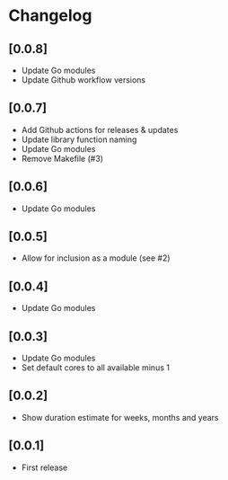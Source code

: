 # Changelog

## [0.0.8]

- Update Go modules
- Update Github workflow versions


## [0.0.7]

- Add Github actions for releases & updates
- Update library function naming
- Update Go modules
- Remove Makefile (#3)


## [0.0.6]

- Update Go modules


## [0.0.5]

- Allow for inclusion as a module (see #2)


## [0.0.4]

- Update Go modules


## [0.0.3]

- Update Go modules
- Set default cores to all available minus 1


## [0.0.2]

- Show duration estimate for weeks, months and years


## [0.0.1]

- First release
